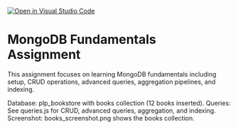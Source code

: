 [![Open in Visual Studio Code](https://classroom.github.com/assets/open-in-vscode-2e0aaae1b6195c2367325f4f02e2d04e9abb55f0b24a779b69b11b9e10269abc.svg)](https://classroom.github.com/online_ide?assignment_repo_id=19656029&assignment_repo_type=AssignmentRepo)
# MongoDB Fundamentals Assignment

This assignment focuses on learning MongoDB fundamentals including setup, CRUD operations, advanced queries, aggregation pipelines, and indexing.

Database: plp_bookstore with books collection (12 books inserted).
Queries: See queries.js for CRUD, advanced queries, aggregation, and indexing.
Screenshot: books_screenshot.png shows the books collection.